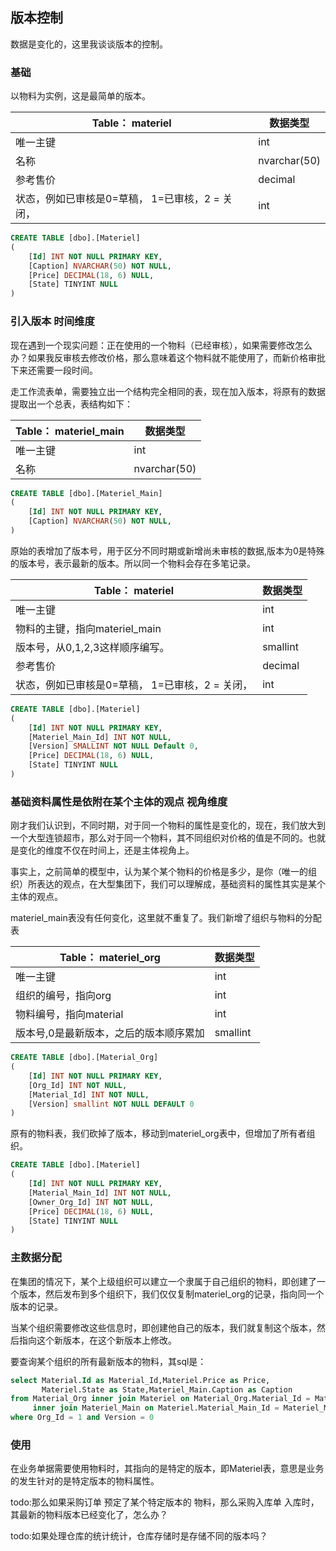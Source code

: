 ## 版本控制
数据是变化的，这里我谈谈版本的控制。

### 基础
以物料为实例，这是最简单的版本。

| Table： materiel                             | 数据类型 |
|----------------------------------------------|----------|
| 唯一主键 | int  |
| 名称 | nvarchar(50) |
| 参考售价 | decimal |
| 状态，例如已审核是0=草稿， 1=已审核，2 = 关闭， | int |

```sql
CREATE TABLE [dbo].[Materiel]
(
    [Id] INT NOT NULL PRIMARY KEY, 
    [Caption] NVARCHAR(50) NOT NULL, 
    [Price] DECIMAL(18, 6) NULL, 
    [State] TINYINT NULL
)
```

### 引入版本 时间维度
现在遇到一个现实问题：正在使用的一个物料（已经审核），如果需要修改怎么办？如果我反审核去修改价格，那么意味着这个物料就不能使用了，而新价格审批下来还需要一段时间。

走工作流表单，需要独立出一个结构完全相同的表，现在加入版本，将原有的数据提取出一个总表，表结构如下：

| Table： materiel_main                        | 数据类型 |
|----------------------------------------------|----------|
| 唯一主键 | int  |
| 名称 | nvarchar(50) |

```sql
CREATE TABLE [dbo].[Materiel_Main]
(
    [Id] INT NOT NULL PRIMARY KEY, 
    [Caption] NVARCHAR(50) NOT NULL, 
)
```

原始的表增加了版本号，用于区分不同时期或新增尚未审核的数据,版本为0是特殊的版本号，表示最新的版本。所以同一个物料会存在多笔记录。

| Table： materiel                             | 数据类型 |
|----------------------------------------------|----------|
| 唯一主键 | int  |
| 物料的主键，指向materiel_main | int |
| 版本号，从0,1,2,3这样顺序编写。 | smallint |
| 参考售价 | decimal |
| 状态，例如已审核是0=草稿， 1=已审核，2 = 关闭， | int |

```sql
CREATE TABLE [dbo].[Materiel]
(
    [Id] INT NOT NULL PRIMARY KEY, 
    [Materiel_Main_Id] INT NOT NULL,
    [Version] SMALLINT NOT NULL Default 0,
    [Price] DECIMAL(18, 6) NULL, 
    [State] TINYINT NULL
)
```

### 基础资料属性是依附在某个主体的观点 视角维度
刚才我们认识到，不同时期，对于同一个物料的属性是变化的，现在，我们放大到一个大型连锁超市，那么对于同一个物料，其不同组织对价格的值是不同的。也就是变化的维度不仅在时间上，还是主体视角上。

事实上，之前简单的模型中，认为某个某个物料的价格是多少，是你（唯一的组织）所表达的观点，在大型集团下，我们可以理解成，基础资料的属性其实是某个主体的观点。

materiel_main表没有任何变化，这里就不重复了。我们新增了组织与物料的分配表

| Table： materiel_org                         | 数据类型 |
|----------------------------------------------|----------|
| 唯一主键 | int  |
| 组织的编号，指向org | int |
| 物料编号，指向material | int |
| 版本号,0是最新版本，之后的版本顺序累加 | smallint |

```sql
CREATE TABLE [dbo].[Material_Org]
(
	[Id] INT NOT NULL PRIMARY KEY,
	[Org_Id] INT NOT NULL,
	[Material_Id] INT NOT NULL,
	[Version] smallint NOT NULL DEFAULT 0
)
```

原有的物料表，我们砍掉了版本，移动到materiel_org表中，但增加了所有者组织。
```sql
CREATE TABLE [dbo].[Materiel]
(
    [Id] INT NOT NULL PRIMARY KEY, 
    [Material_Main_Id] INT NOT NULL,
    [Owner_Org_Id] INT NOT NULL,
    [Price] DECIMAL(18, 6) NULL, 
    [State] TINYINT NULL
)
```

### 主数据分配
在集团的情况下，某个上级组织可以建立一个隶属于自己组织的物料，即创建了一个版本，然后发布到多个组织下，我们仅仅复制materiel_org的记录，指向同一个版本的记录。

当某个组织需要修改这些信息时，即创建他自己的版本，我们就复制这个版本，然后指向这个新版本，在这个新版本上修改。

要查询某个组织的所有最新版本的物料，其sql是：
```sql
select Material.Id as Material_Id,Materiel.Price as Price,
       Materiel.State as State,Materiel_Main.Caption as Caption
from Material_Org inner join Materiel on Material_Org.Material_Id = Materiel.Id
     inner join Materiel_Main on Materiel.Material_Main_Id = Materiel_Main.Id
where Org_Id = 1 and Version = 0
```

### 使用
在业务单据需要使用物料时，其指向的是特定的版本，即Materiel表，意思是业务的发生针对的是特定版本的物料属性。

todo:那么如果采购订单 预定了某个特定版本的 物料，那么采购入库单 入库时，其最新的物料版本已经变化了，怎么办？

todo:如果处理仓库的统计统计，仓库存储时是存储不同的版本吗？
